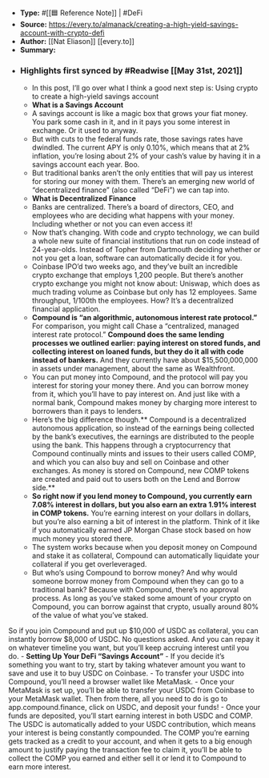 - **Type:** #[[🟦 Reference Note]] | #DeFi
- **Source:** https://every.to/almanack/creating-a-high-yield-savings-account-with-crypto-defi
- **Author:** [[Nat Eliason]] [[every.to]]
- **Summary:**
- ### Highlights first synced by #Readwise [[May 31st, 2021]]
    - In this post, I’ll go over what I think a good next step is: Using crypto to create a high-yield savings account
    - **What is a Savings Account**
    - A savings account is like a magic box that grows your fiat money. You park some cash in it, and in it pays you some interest in exchange. Or it used to anyway.
    - But with cuts to the federal funds rate, those savings rates have dwindled. The current APY is only 0.10%, which means that at 2% inflation, you’re losing about 2% of your cash’s value by having it in a savings account each year. Boo.
    - But traditional banks aren’t the only entities that will pay us interest for storing our money with them. There’s an emerging new world of “decentralized finance” (also called “DeFi”) we can tap into.
    - **What is Decentralized Finance**
    - Banks are centralized. There’s a board of directors, CEO, and employees who are deciding what happens with your money. Including whether or not you can even access it!
    - Now that’s changing. With code and crypto technology, we can build a whole new suite of financial institutions that run on code instead of 24-year-olds. Instead of Topher from Dartmouth deciding whether or not you get a loan, software can automatically decide it for you.
    - Coinbase IPO’d two weeks ago, and they’ve built an incredible crypto exchange that employs 1,200 people. But there’s another crypto exchange you might not know about: Uniswap, which does as much trading volume as Coinbase but only has 12 employees. Same throughput, 1/100th the employees. How? It’s a decentralized financial application.
    - **Compound is “an algorithmic, autonomous interest rate protocol.”** For comparison, you might call Chase a “centralized, managed interest rate protocol.” **Compound does the same lending processes we outlined earlier: paying interest on stored funds, and collecting interest on loaned funds, but they do it all with code instead of bankers.** And they currently have about $15,500,000,000 in assets under management, about the same as Wealthfront.
    - You can put money into Compound, and the protocol will pay you interest for storing your money there. And you can borrow money from it, which you’ll have to pay interest on. And just like with a normal bank, Compound makes money by charging more interest to borrowers than it pays to lenders.
    - Here’s the big difference though.** Compound is a decentralized autonomous application, so instead of the earnings being collected by the bank’s executives, the earnings are distributed to the people using the bank. This happens through a cryptocurrency that Compound continually mints and issues to their users called COMP, and which you can also buy and sell on Coinbase and other exchanges. As money is stored on Compound, new COMP tokens are created and paid out to users both on the Lend and Borrow side.**
    - **So right now if you lend money to Compound, you currently earn 7.08% interest in dollars, but you also earn an extra 1.91% interest in COMP tokens.** You’re earning interest on your dollars in dollars, but you’re also earning a bit of interest in the platform. Think of it like if you automatically earned JP Morgan Chase stock based on how much money you stored there.
    - The system works because when you deposit money on Compound and stake it as collateral, Compound can automatically liquidate your collateral if you get overleveraged.
    - But who’s using Compound to borrow money? And why would someone borrow money from Compound when they can go to a traditional bank? Because with Compound, there’s no approval process. As long as you’ve staked some amount of your crypto on Compound, you can borrow against that crypto, usually around 80% of the value of what you’ve staked.

So if you join Compound and put up $10,000 of USDC as collateral, you can instantly borrow $8,000 of USDC. No questions asked. And you can repay it on whatever timeline you want, but you’ll keep accruing interest until you do.
    - **Setting Up Your DeFi “Savings Account”**
    - If you decide it’s something you want to try, start by taking whatever amount you want to save and use it to buy USDC on Coinbase.
    - To transfer your USDC into Compound, you’ll need a browser wallet like MetaMask.
    - Once your MetaMask is set up, you’ll be able to transfer your USDC from Coinbase to your MetaMask wallet. Then from there, all you need to do is go to app.compound.finance, click on USDC, and deposit your funds!
    - Once your funds are deposited, you’ll start earning interest in both USDC and COMP. The USDC is automatically added to your USDC contribution, which means your interest is being constantly compounded. The COMP you’re earning gets tracked as a credit to your account, and when it gets to a big enough amount to justify paying the transaction fee to claim it, you’ll be able to collect the COMP you earned and either sell it or lend it to Compound to earn more interest.
